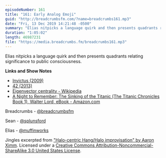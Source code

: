 ```yaml
---
episodeNumber: 161
title: "161: Early Analog Emoji"
guid: "http://breadcrumbsfm.com/?name=breadcrumbs161.mp3"
date: "Fri, 13 Dec 2019 14:21:48 -0500"
summary: "Elias nitpicks a language quirk and then presents quadrants relating significance to public consciousness."
duration: "1:05:02"
length: 46987231
file: "https://media.breadcrumbs.fm/breadcrumbs161.mp3"
---
```

Elias nitpicks a language quirk and then presents quadrants relating significance to public consciousness.

**Links and Show Notes**
- [Invictus (2009)](https://www.imdb.com/title/tt1057500/?ref_=nv_sr_srsg_0)
- [42 (2013)](https://www.imdb.com/title/tt0453562/?ref_=nv_sr_srsg_4)
- [Eigenvector centrality - Wikipedia](https://en.wikipedia.org/wiki/Eigenvector_centrality)
- [A Night to Remember: The Sinking of the Titanic (The Titanic Chronicles Book 1), Walter Lord, eBook - Amazon.com](http://www.amazon.com/dp/B0078X73B6/?tag=breadcrumbsfm-20)

Breadcrumbs - [@breadcrumbsfm](https://twitter.com/breadcrumbsfm)

Sean - [@splunsford](https://twitter.com/splunsford)

Elias - [@muffinworks](https://twitter.com/muffinworks)

Jingles excerpted from ["Halo-centric Hang/Halo improvisation" by Aaron Ximm](http://freemusicarchive.org/music/aaron_ximm/handpans_and_the_hang/). Licensed under a [Creative Commons Attribution-Noncommercial-ShareAlike 3.0 United States License](http://creativecommons.org/licenses/by-nc-sa/3.0/us/).